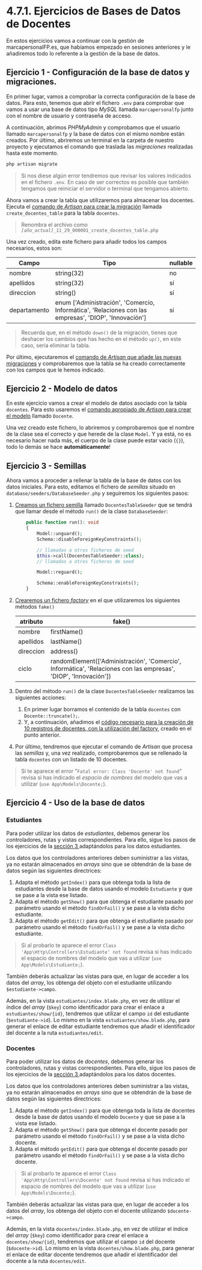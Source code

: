 # 4.7.1. Ejercicios de Bases de Datos de Docentes

En estos ejercicios vamos a continuar con la gestión de marcapersonalFP.es, que habíamos empezado en sesiones anteriores y le añadiremos todo lo referente a la gestión de la base de datos.

## Ejercicio 1 - Configuración de la base de datos y migraciones.

En primer lugar, vamos a comprobar la correcta configuración de la base de datos. Para esto, tenemos que abrir el fichero `.env` para comprobar que vamos a usar una base de datos tipo _MySQL_ llamada `marcapersonalfp` junto con el nombre de usuario y contraseña de acceso.

A continuación, abrimos _PHPMyAdmin_ y comprobamos que el usuario llamado `marcapersonalfp` y la base de datos con el mismo nombre están creados. Por último, abriremos un terminal en la carpeta de nuestro proyecto y ejecutamos el comando que traslada las _migraciones_ realizadas hasta este momento.

```bash
php artisan migrate
```

> Si nos diese algún error tendremos que revisar los valores indicados en el fichero `.env`. En caso de ser correctos es posible que también tengamos que reiniciar el servidor o terminal que tengamos abierto.

Ahora vamos a crear la tabla que utilizaremos para almacenar los docentes. Ejecuta el [comando de _Artisan_ para crear la migración](./042_migraciones.md#crear-una-nueva-migración) llamada `create_docentes_table` para la tabla `docentes`.

> Renombra el archivo como _`[año_actual]`_`_11_29_000001_create_docentes_table.php`

Una vez creado, edita este fichero para añadir todos los campos necesarios, estos son:

Campo | Tipo | nullable
-----|----|---
nombre | string(32) | no
apellidos | string(32) | sí
direccion | string() | sí
departamento | enum ['Administración', 'Comercio, Informática', 'Relaciones con las empresas', 'DIOP', 'Innovación'] | sí

> Recuerda que, en el método `down()` de la migración, tienes que deshacer los cambios que has hecho en el método `up()`, en este caso, sería eliminar la tabla.

Por último, ejecutaremos el [comando de _Artisan_ que añade las nuevas migraciones](./042_migraciones.md#ejecutar-migraciones) y comprobaremos que la tabla se ha creado correctamente con los campos que le hemos indicado.

## Ejercicio 2 - Modelo de datos

En este ejercicio vamos a crear el modelo de datos asociado con la tabla `docentes`. Para esto usaremos el [comando apropiado de _Artisan_ para crear el modelo](./044_modelosORM.md#definición-de-un-modelo) llamado `Docente`.

Una vez creado este fichero, lo abriremos y comprobaremos que el nombre de la clase sea el correcto y que herede de la clase `Model`. Y ya está, no es necesario hacer nada más, el cuerpo de la clase puede estar vacío (`{}`), todo lo demás se hace **automáticamente**!

## Ejercicio 3 - Semillas

Ahora vamos a proceder a rellenar la tabla de la base de datos con los datos iniciales. Para esto, editamos el fichero de _semillas_ situado en `database/seeders/DatabaseSeeder.php` y seguiremos los siguientes pasos:

1. [Creamos un fichero semilla](./045_databaseSeeding.md#crear-ficheros-semilla) llamado `DocentesTableSeeder` que se tendrá que llamar desde el método `run()` de la clase `DatabaseSeeder`:

    ```php
        public function run(): void
        {
            Model::unguard();
            Schema::disableForeignKeyConstraints();

            // llamadas a otros ficheros de seed
            $this->call(DocentesTableSeeder::class);
            // llamadas a otros ficheros de seed

            Model::reguard();

            Schema::enableForeignKeyConstraints();
        }
    ```
2. [Crearemos un fichero _factory_](./045_databaseSeeding.md#creación-de-la-factory) en el que utilizaremos los siguientes métodos `fake()`

    atributo | fake()
    --|--
    nombre | firstName()
    apellidos | lastName()
    direccion | address()
    ciclo | randomElement(['Administración', 'Comercio', Informática', 'Relaciones con las empresas', 'DIOP', 'Innovación'])

3. Dentro del método `run()` de la clase `DocentesTableSeeder` realizamos las siguientes acciones:

    1. En primer lugar borramos el contenido de la tabla `docentes` con `Docente::truncate();`.
    1. Y, a continuación, añadimos el [código necesario para la creación de 10 registros de docentes, con la utilización del factory](./045_databaseSeeding.md#uso-de-la-factory), creado en el punto anterior.

4. Por último, tendremos que ejecutar el comando de _Artisan_ que procesa las _semillas_ y, una vez realizado, comprobaremos que se rellenado la tabla `docentes` con un listado de 10 docentes.

> Si te aparece el error "`Fatal error: Class 'Docente' not found`" revisa si has indicado el _espacio de nombres_ del modelo que vas a utilizar (`use App\Models\Docente;`).

## Ejercicio 4 - Uso de la base de datos

### Estudiantes

Para poder utilizar los datos de _estudiantes_, debemos generar los controladores, rutas y vistas correspondientes. Para ello, sigue los pasos de los ejercicios de la [sección 3 ](./036_ejerciciosControladores.md) adaptándolos para los datos estudiantes.

Los datos que los controladores anteriores deben suministrar a las vistas, ya no estarán almacenados en _arrays_ sino que se obtendrán de la base de datos según las siguientes directrices:

1. Adapta el método `getIndex()` para que obtenga toda la lista de estudiantes desde la base de datos usando el modelo `Estudiante` y que se pase a la vista ese listado.
1. Adapta el método `getShow()` para que obtenga el estudiante pasado por parámetro usando el método `findOrFail()` y se pase a la vista dicho estudiante.
1. Adapta el método `getEdit()` para que obtenga el estudiante pasado por parámetro usando el método `findOrFail()` y se pase a la vista dicho estudiante.

> Si al probarlo te aparece el error `Class 'App\Http\Controllers\Estudiante' not found` revisa si has indicado el espacio de nombres del modelo que vas a utilizar (`use App\Models\Estudiante;`).

También deberás actualizar las vistas para que, en lugar de acceder a los datos del _array_, los obtenga del objeto con el estudiante utilizando `$estudiante->campo`.

Además, en la vista `estudiantes/index.blade.php`, en vez de utilizar el índice del _array_ (`$key`) como identificador para crear el enlace a `estudiantes/show/{id}`, tendremos que utilizar el campo `id` del estudiante (`$estudiante->id`). Lo mismo en la vista `estudiantes/show.blade.php`, para generar el enlace de editar estudiante tendremos que añadir el identificador del docente a la ruta `estudiantes/edit`.

### Docentes

Para poder utilizar los datos de _docentes_, debemos generar los controladores, rutas y vistas correspondientes. Para ello, sigue los pasos de los ejercicios de la [sección 3 ](./036_ejerciciosControladores.md) adaptándolos para los datos docentes.

Los datos que los controladores anteriores deben suministrar a las vistas, ya no estarán almacenados en _arrays_ sino que se obtendrán de la base de datos según las siguientes directrices:

1. Adapta el método `getIndex()` para que obtenga toda la lista de docentes desde la base de datos usando el modelo `Docente` y que se pase a la vista ese listado.
1. Adapta el método `getShow()` para que obtenga el docente pasado por parámetro usando el método `findOrFail()` y se pase a la vista dicho docente.
1. Adapta el método `getEdit()` para que obtenga el docente pasado por parámetro usando el método `findOrFail()` y se pase a la vista dicho docente.

> Si al probarlo te aparece el error `Class 'App\Http\Controllers\Docente' not found` revisa si has indicado el espacio de nombres del modelo que vas a utilizar (`use App\Models\Docente;`).

También deberás actualizar las vistas para que, en lugar de acceder a los datos del _array_, los obtenga del objeto con el docente utilizando `$docente->campo`.

Además, en la vista `docentes/index.blade.php`, en vez de utilizar el índice del _array_ (`$key`) como identificador para crear el enlace a `docentes/show/{id}`, tendremos que utilizar el campo `id` del docente (`$docente->id`). Lo mismo en la vista `docentes/show.blade.php`, para generar el enlace de editar docente tendremos que añadir el identificador del docente a la ruta `docentes/edit`.
